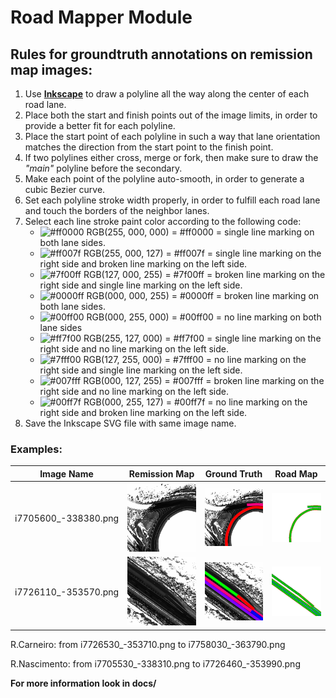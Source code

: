 # Road Mapper Module

## Rules for groundtruth annotations on remission map images:

1. Use [**Inkscape**](https://inkscape.org/en/download) to draw a polyline all the way along the center of each road lane.
2. Place both the start and finish points out of the image limits, in order to provide a better fit for each polyline.
3. Place the start point of each polyline in such a way that lane orientation matches the direction from the start point to the finish point.
4. If two polylines either cross, merge or fork, then make sure to draw the *"main"* polyline before the secondary. 
5. Make each point of the polyline auto-smooth, in order to generate a cubic Bezier curve.
6. Set each polyline stroke width properly, in order to fulfill each road lane and touch the borders of the neighbor lanes.
7. Select each line stroke paint color according to the following code:
	- ![#ff0000](https://placehold.it/20x20/ff0000/?text=+) RGB(255, 000, 000) = #ff0000 = single line marking on both lane sides.
	- ![#ff007f](https://placehold.it/20x20/ff007f/?text=+) RGB(255, 000, 127) = #ff007f = single line marking on the right side and broken line marking on the left side.
	- ![#7f00ff](https://placehold.it/20x20/7f00ff/?text=+) RGB(127, 000, 255) = #7f00ff = broken line marking on the right side and single line marking on the left side.
	- ![#0000ff](https://placehold.it/20x20/0000ff/?text=+) RGB(000, 000, 255) = #0000ff = broken line marking on both lane sides.
	- ![#00ff00](https://placehold.it/20x20/00ff00/?text=+) RGB(000, 255, 000) = #00ff00 = no line marking on both lane sides
	- ![#ff7f00](https://placehold.it/20x20/ff7f00/?text=+) RGB(255, 127, 000) = #ff7f00 = single line marking on the right side and no line marking on the left side.
	- ![#7fff00](https://placehold.it/20x20/7fff00/?text=+) RGB(127, 255, 000) = #7fff00 = no line marking on the right side and single line marking on the left side.
	- ![#007fff](https://placehold.it/20x20/007fff/?text=+) RGB(000, 127, 255) = #007fff = broken line marking on the right side and no line marking on the left side.
	- ![#00ff7f](https://placehold.it/20x20/00ff7f/?text=+) RGB(000, 255, 127) = #00ff7f = no line marking on the right side and broken line marking on the left side.
8. Save the Inkscape SVG file with same image name.

### Examples:

<center>

|Image Name|Remission Map | Ground Truth|Road Map |
|-----------------------|--------------|-------------|--------------|
|i7705600_-338380.png|![Remission Map](data/i7705600_-338380.png)|![Ground Truth](data/i7705600_-338380_svg.png)|![Road Map](data/r7705600_-338380_map.png)|
|i7726110_-353570.png|![Remission Map](data/i7726110_-353570.png)|![Ground Truth](data/i7726110_-353570_svg.png)|![Road Map](data/r7726110_-353570_map.png)|

</center>

 R.Carneiro:	from i7726530_-353710.png to i7758030_-363790.png
 
 R.Nascimento:	from i7705530_-338310.png to i7726460_-353990.png

**For more information look in docs/**

